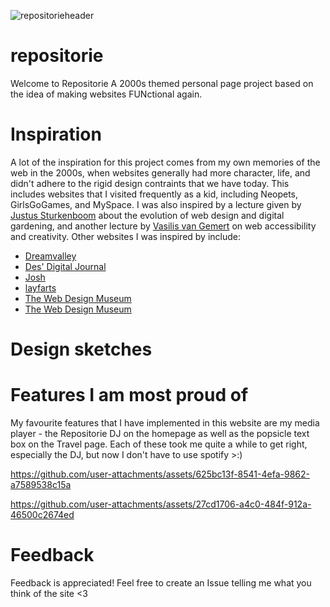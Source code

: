 
![repositorieheader](https://github.com/user-attachments/assets/93475471-b181-4b81-a451-87c28bbae924)
# repositorie
Welcome to Repositorie
A 2000s themed personal page project based on the idea of making websites FUNctional again. 

# Inspiration

A lot of the inspiration for this project comes from my own memories of the web in the 2000s, when websites generally had more character, life, and didn't adhere to the rigid design contraints that we have today. 
This includes websites that I visited frequently as a kid, including Neopets, GirlsGoGames, and MySpace. I was also inspired by a lecture given by [Justus Sturkenboom](https://ju5tu5.nl/) about the evolution of web design and digital gardening, and another lecture by [Vasilis van Gemert](https://vasilis.nl/) on web accessibility and creativity.
Other websites I was inspired by include:
- [Dreamvalley](https://dreamvalley.neocities.org/home)
- [Des' Digital Journal](https://doqmeat.com/)
- [Josh](https://joo.sh/)
- [layfarts](https://layfarts.com/home)
- [The Web Design Museum](https://www.webdesignmuseum.org/)
- [The Web Design Museum](https://www.webdesignmuseum.org/)

# Design sketches


# Features I am most proud of
My favourite features that I have implemented in this website are my media player - the Repositorie DJ on the homepage as well as the popsicle text box on the Travel page.
Each of these took me quite a while to get right, especially the DJ, but now I don't have to use spotify >:)
 



https://github.com/user-attachments/assets/625bc13f-8541-4efa-9862-a7589538c15a




https://github.com/user-attachments/assets/27cd1706-a4c0-484f-912a-46500c2674ed




# Feedback 
Feedback is appreciated! Feel free to create an Issue telling me what you think of the site <3
